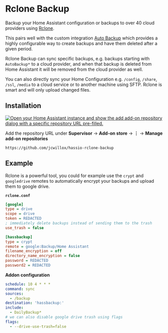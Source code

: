 # Rclone Backup
Backup your Home Assistant configuration or backups to over 40 cloud providers using [Rclone](https://rclone.org/).

This pairs well with the custom integration [Auto Backup](https://github.com/jcwillox/hass-auto-backup) which provides a highly configurable way to create backups and have them deleted after a given period.

Rclone Backup can sync specific backups, e.g. backups starting with `AutoBackup*` to a cloud provider, and when that backup is deleted from Home Assistant it will be removed from the cloud provider as well.

You can also directly sync your Home Configuration e.g. `/config`, `/share`, `/ssl`, `/media` to a cloud service or to another machine using SFTP. Rclone is smart and will only upload changed files.

## Installation

[![Open your Home Assistant instance and show the add add-on repository dialog with a specific repository URL pre-filled.](https://my.home-assistant.io/badges/supervisor_add_addon_repository.svg)](https://my.home-assistant.io/redirect/supervisor_add_addon_repository/?repository_url=https%3A%2F%2Fgithub.com%2Fjcwillox%2Fhassio-rclone-backup)

Add the repository URL under **Supervisor** → **Add-on store** → **⋮** → **Manage add-on repositories**

```
https://github.com/jcwillox/hassio-rclone-backup
```

## Example

Rclone is a powerful tool, you could for example use the `crypt` and `googledrive` remotes to automatically encrypt your backups and upload them to google drive.

**`rclone.conf`**

```ini
[google]
type = drive
scope = drive
token = REDACTED
; immediately delete backups instead of sending them to the trash
use_trash = false

[hassbackup]
type = crypt
remote = google:Backup/Home Assistant
filename_encryption = off
directory_name_encryption = false
password = REDACTED
password2 = REDACTED
```

**Addon configuration**

```yaml
schedule: 10 4 * * *
command: sync
sources:
  - /backup
destination: 'hassbackup:'
include:
  - DailyBackup*
# we can also disable google drive trash using flags
flags: 
  - --drive-use-trash=false
```
